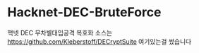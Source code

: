 # Hacknet-DEC-BruteForce
핵넷 DEC 무차별대입공격
복호화 소스는 https://github.com/Kleberstoff/DECryptSuite 여기있는걸 썼습니다
